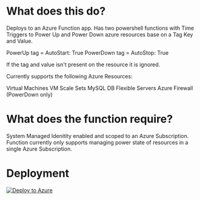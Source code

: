 # What does this do?
Deploys to an Azure Function app.  Has two powershell functions with Time Triggers to Power Up and Power Down azure resources base on a Tag Key and Value.  

PowerUp tag = AutoStart: True
PowerDown tag = AutoStop: True

If the tag and value isn't present on the resource it is ignored.  

Currently supports the following Azure Resources:

Virtual Machines
VM Scale Sets
MySQL DB Flexible Servers
Azure Firewall (PowerDown only)

# What does the function require?
System Managed Idenitity enabled and scoped to an Azure Subscription.  Function currently only supports managing power state of resources in a single Azure Subscription.  

# Deployment

[![Deploy to Azure](https://aka.ms/deploytoazurebutton)](https://portal.azure.com/#create/Microsoft.Template/uri/https%3A%2F%2Fraw.githubusercontent.com%2Flukearp%2FAzure-PowerDown-PowerUp%2Fmaster%2Ffunction-app.json)